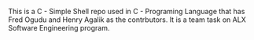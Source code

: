 This is a C - Simple Shell repo used in C - Programing Language that has Fred Ogudu and Henry Agalik as the contrbutors. It is a team task on ALX Software Engineering program.
